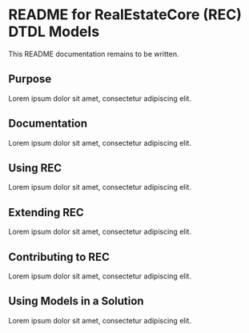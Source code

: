 # README for RealEstateCore (REC) DTDL Models

This README documentation remains to be written.

## Purpose

Lorem ipsum dolor sit amet, consectetur adipiscing elit.

## Documentation

Lorem ipsum dolor sit amet, consectetur adipiscing elit.

## Using REC

Lorem ipsum dolor sit amet, consectetur adipiscing elit.

## Extending REC

Lorem ipsum dolor sit amet, consectetur adipiscing elit.

## Contributing to REC

Lorem ipsum dolor sit amet, consectetur adipiscing elit.

## Using Models in a Solution

Lorem ipsum dolor sit amet, consectetur adipiscing elit.